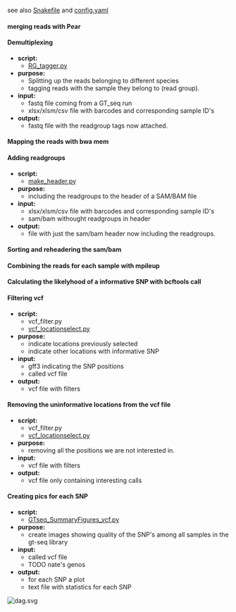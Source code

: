 see also [Snakefile](http://gitlab.naktuinbouw.net/bioinformatics/gt-seq/blob/master/new_pipeline/Snakefile) and [config.yaml](http://gitlab.naktuinbouw.net/bioinformatics/gt-seq/blob/master/new_pipeline/config.yaml)


#### merging reads with Pear 


#### Demultiplexing

 - **script:**
   - [RG_tagger.py](http://gitlab.naktuinbouw.net/bioinformatics/gt-seq/blob/master/new_pipeline/RG_tagger.py)
 - **purpose:**
   - Splitting up the reads belonging to different species
   - tagging reads with the sample they belong to (read group). 
 - **input:**
   - fastq file coming from a GT_seq run
   - xlsx/xlsm/csv file with barcodes and corresponding sample ID's
 - **output:**
   - fastq file with the readgroup tags now attached.


#### Mapping the reads with bwa mem

#### Adding readgroups

 - **script:**
   - [make_header.py](http://gitlab.naktuinbouw.net/bioinformatics/gt-seq/blob/master/new_pipeline/make_header.py)
 - **purpose:**
   - including the readgroups to the header of a SAM/BAM file
 - **input:**
   - xlsx/xlsm/csv file with barcodes and corresponding sample ID's
   - sam/bam withought readgroups in header
 - **output:**
   - file with just the sam/bam header now including the readgroups. 


#### Sorting and reheadering the sam/bam
 
#### Combining the reads for each sample with mpileup

#### Calculating the likelyhood of a informative SNP with bcftools call

#### Filtering vcf

 - **script:**
    - vcf_filter.py
    - [vcf_locationselect.py](http://gitlab.naktuinbouw.net/bioinformatics/gt-seq/blob/master/new_pipeline/vcf_locationselect.py)
 - **purpose:**
    - indicate locations previously selected
    - indicate other locations with informative SNP
 - **input:**
    - gff3 indicating the SNP positions
    - called vcf file 
 - **output:**
    - vcf file with filters


#### Removing the uninformative locations from the vcf file

 - **script:**
    - vcf_filter.py
    - [vcf_locationselect.py](http://gitlab.naktuinbouw.net/bioinformatics/gt-seq/blob/master/new_pipeline/vcf_locationselect.py)
 - **purpose:**
    - removing all the positions we are not interested in.
 - **input:**
    - vcf file with filters
 - **output:**
    - vcf file only containing interesting calls

#### Creating pics for each SNP

 - **script:**
   - [GTseq_SummaryFigures_vcf.py](http://gitlab.naktuinbouw.net/bioinformatics/gt-seq/blob/master/new_pipeline/GTseq_SummaryFigures_vcf.py)
 - **purpose:**
   - create images showing quality of the SNP's among all samples in the gt-seq library
 - **input:**
   - called vcf file 
   - TODO nate's genos
 - **output:**
   - for each SNP a plot
   - text file with statistics for each SNP


![dag.svg](new_pipeline/dag.png)   